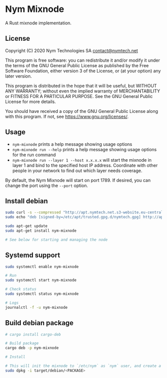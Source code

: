 <!--
Copyright 2020 - Nym Technologies SA <contact@nymtech.net>
SPDX-License-Identifier: GPL-3.0-only
-->

# Nym Mixnode

A Rust mixnode implementation.

## License

Copyright (C) 2020 Nym Technologies SA <contact@nymtech.net>

This program is free software: you can redistribute it and/or modify
it under the terms of the GNU General Public License as published by
the Free Software Foundation, either version 3 of the License, or
(at your option) any later version.

This program is distributed in the hope that it will be useful,
but WITHOUT ANY WARRANTY; without even the implied warranty of
MERCHANTABILITY or FITNESS FOR A PARTICULAR PURPOSE.  See the
GNU General Public License for more details.

You should have received a copy of the GNU General Public License
along with this program.  If not, see <https://www.gnu.org/licenses/>.

## Usage

* `nym-mixnode` prints a help message showing usage options
* `nym-mixnode run --help` prints a help message showing usage options for the run command
* `nym-mixnode run --layer 1 --host x.x.x.x` will start the mixnode in layer 1 and bind to the specified host IP address. Coordinate with other people in your network to find out which layer needs coverage.

By default, the Nym Mixnode will start on port 1789. If desired, you can change the port using the `--port` option.

## Install debian

```bash
sudo curl -s --compressed "http://apt.nymtech.net.s3-website.eu-central-1.amazonaws.com/nymtech.gpg" | gpg --dearmor | sudo tee /etc/apt/trusted.gpg.d/nymtech.gpg > /dev/null
sudo echo "deb [signed-by=/etc/apt/trusted.gpg.d/nymtech.gpg] http://apt.nymtech.net.s3-website.eu-central-1.amazonaws.com/ squeeze main" > /etc/apt/sources.list.d/nymtech.list

sudo apt-get update
sudo apt-get install nym-mixnode

# See below for starting and managing the node
```

## Systemd support

```bash
sudo systemctl enable nym-mixnode

# Run 
sudo systemctl start nym-mixnode

# Check status
sudo systemctl status nym-mixnode

# Logs
journalctl -f -u nym-mixnode

```

## Build debian package

```bash 
# cargo install cargo-deb

# Build package
cargo deb -p nym-mixnode

# Install

# This will init the mixnode to `/etc/nym` as `nym` user, and create a systemd service
sudo dpkg -i target/debian/<PACKAGE>
```

